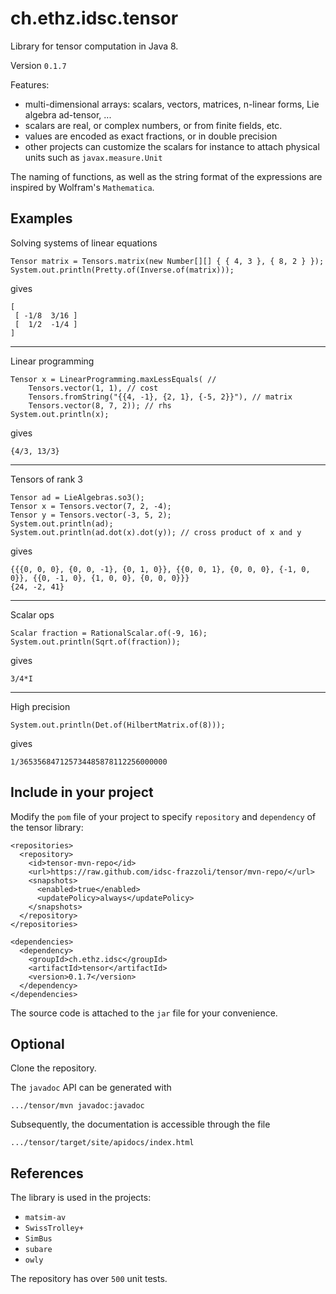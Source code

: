 # ch.ethz.idsc.tensor
Library for tensor computation in Java 8.

Version `0.1.7`

Features:
* multi-dimensional arrays: scalars, vectors, matrices, n-linear forms, Lie algebra ad-tensor, ... 
* scalars are real, or complex numbers, or from finite fields, etc.
* values are encoded as exact fractions, or in double precision
* other projects can customize the scalars for instance to attach physical units such as `javax.measure.Unit`

The naming of functions, as well as the string format of the expressions are inspired by Wolfram's `Mathematica`.

## Examples

Solving systems of linear equations

    Tensor matrix = Tensors.matrix(new Number[][] { { 4, 3 }, { 8, 2 } });
    System.out.println(Pretty.of(Inverse.of(matrix)));
    
gives

    [
     [ -1/8  3/16 ]
     [  1/2  -1/4 ]
    ]

---

Linear programming

    Tensor x = LinearProgramming.maxLessEquals( //
        Tensors.vector(1, 1), // cost
        Tensors.fromString("{{4, -1}, {2, 1}, {-5, 2}}"), // matrix
        Tensors.vector(8, 7, 2)); // rhs
    System.out.println(x);

gives

    {4/3, 13/3}

---

Tensors of rank 3

    Tensor ad = LieAlgebras.so3();
    Tensor x = Tensors.vector(7, 2, -4);
    Tensor y = Tensors.vector(-3, 5, 2);
    System.out.println(ad);
    System.out.println(ad.dot(x).dot(y)); // cross product of x and y

gives

    {{{0, 0, 0}, {0, 0, -1}, {0, 1, 0}}, {{0, 0, 1}, {0, 0, 0}, {-1, 0, 0}}, {{0, -1, 0}, {1, 0, 0}, {0, 0, 0}}}
    {24, -2, 41}

---

Scalar ops

    Scalar fraction = RationalScalar.of(-9, 16);
    System.out.println(Sqrt.of(fraction));

gives

    3/4*I

---

High precision

    System.out.println(Det.of(HilbertMatrix.of(8)));

gives

    1/365356847125734485878112256000000

## Include in your project

Modify the `pom` file of your project to specify `repository` and `dependency` of the tensor library:

    <repositories>
      <repository>
        <id>tensor-mvn-repo</id>
        <url>https://raw.github.com/idsc-frazzoli/tensor/mvn-repo/</url>
        <snapshots>
          <enabled>true</enabled>
          <updatePolicy>always</updatePolicy>
        </snapshots>
      </repository>
    </repositories>
    
    <dependencies>
      <dependency>
        <groupId>ch.ethz.idsc</groupId>
        <artifactId>tensor</artifactId>
        <version>0.1.7</version>
      </dependency>
    </dependencies>

The source code is attached to the `jar` file for your convenience.

    
## Optional

Clone the repository.

The `javadoc` API can be generated with

    .../tensor/mvn javadoc:javadoc

Subsequently, the documentation is accessible through the file

    .../tensor/target/site/apidocs/index.html
    
## References
 
The library is used in the projects:
* `matsim-av`
* `SwissTrolley+`
* `SimBus`
* `subare`
* `owly`

The repository has over `500` unit tests.